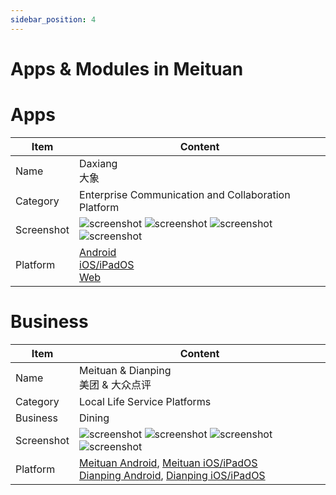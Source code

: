 ```yaml
---
sidebar_position: 4
---
```


# Apps & Modules in Meituan

# Apps

| Item | Content |
|----------|----------|
| Name | Daxiang<br/>大象 |
| Category | Enterprise Communication and Collaboration Platform |
| Screenshot | ![screenshot](/img/apps_31_01.webp) ![screenshot](/img/apps_31_02.webp) ![screenshot](/img/apps_31_03.webp) ![screenshot](/img/apps_31_04.webp) |
| Platform | [Android](https://apkpure.com/da-xiang/com.sankuai.xmpp)<br/>[iOS/iPadOS](https://apps.apple.com/us/app/%E5%A4%A7%E8%B1%A1-%E4%BC%81%E4%B8%9A%E7%A7%BB%E5%8A%A8%E5%8A%9E%E5%85%AC%E5%B9%B3%E5%8F%B0/id824691094)<br/>[Web](https://neixin.cn/) |

# Business

| Item | Content |
|----------|----------|
| Name | Meituan & Dianping<br/>美团 & 大众点评 |
| Category | Local Life Service Platforms |
| Business | Dining |
| Screenshot | ![screenshot](/img/apps_32_01.webp) ![screenshot](/img/apps_32_02.webp) ![screenshot](/img/apps_32_03.webp) ![screenshot](/img/apps_32_04.webp) |
| Platform | [Meituan Android](https://play.google.com/store/apps/details?id=com.sankuai.meituan),&nbsp;[Meituan iOS/iPadOS](https://apps.apple.com/us/app/%E7%BE%8E%E5%9B%A2-%E7%BE%8E%E5%A5%BD%E7%94%9F%E6%B4%BB%E5%B0%8F%E5%B8%AE%E6%89%8B/id423084029)<br/>[Dianping Android](https://play.google.com/store/apps/details?id=com.dianping.v1),&nbsp;[Dianping iOS/iPadOS](https://apps.apple.com/us/app/%E5%A4%A7%E4%BC%97%E7%82%B9%E8%AF%84-%E6%B0%91%E5%AE%BF%E9%85%92%E5%BA%97%E9%A2%84%E8%AE%A2-%E6%99%AF%E7%82%B9%E7%BE%8E%E9%A3%9F%E6%8E%A8%E8%8D%90/id351091731) |
